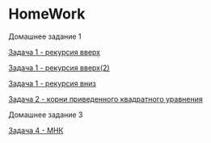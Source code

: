 # HomeWork
Домашнее задание 1

[Задача 1  - рекурсия вверх](https://github.com/YarRebrov/HomeWork/blob/master/number_one.py)

[Задача 1  - рекурсия вверх(2)](https://github.com/YarRebrov/HomeWork/blob/master/number_one_2.py)

[Задача 1  - рекурсия вниз](https://github.com/YarRebrov/HomeWork/blob/master/number_one_3.py)

[Задача 2  - корни приведенного квадратного уравнения](https://github.com/YarRebrov/HomeWork/blob/master/number_two.py)

Домашнее задание 3

[Задача 4 - МНК](https://github.com/YarRebrov/HomeWork/blob/master/Dz(3)_number_4.py)
